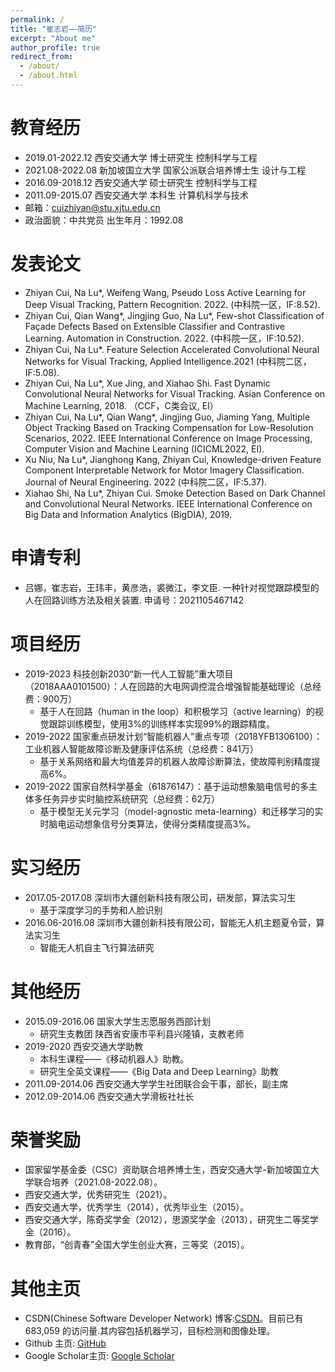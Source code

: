 ```yaml
---
permalink: /
title: "崔志岩——简历"
excerpt: "About me"
author_profile: true
redirect_from: 
  - /about/
  - /about.html
---
```

教育经历
======
* 2019.01-2022.12   西安交通大学     博士研究生             控制科学与工程
* 2021.08-2022.08   新加坡国立大学   国家公派联合培养博士生  设计与工程
* 2016.09-2018.12   西安交通大学     硕士研究生             控制科学与工程
* 2011.09-2015.07   西安交通大学     本科生                 计算机科学与技术
* 邮箱：cuizhiyan@stu.xjtu.edu.cn
* 政治面貌：中共党员              出生年月：1992.08

发表论文
======
* Zhiyan Cui, Na Lu*, Weifeng Wang, Pseudo Loss Active Learning for Deep Visual Tracking, Pattern Recognition. 2022. (中科院一区，IF:8.52).
* Zhiyan Cui, Qian Wang*, Jingjing Guo, Na Lu*, Few-shot Classification of Façade Defects Based on Extensible Classifier and Contrastive Learning. Automation in Construction. 2022. (中科院一区，IF:10.52).
* Zhiyan Cui, Na Lu*. Feature Selection Accelerated Convolutional Neural Networks for Visual Tracking, Applied Intelligence.2021 (中科院二区，IF:5.08).
* Zhiyan Cui, Na Lu*, Xue Jing, and Xiahao Shi. Fast Dynamic Convolutional Neural Networks for Visual Tracking. Asian Conference on Machine Learning, 2018. （CCF，C类会议, EI）
* Zhiyan Cui, Na Lu*, Qian Wang*, Jingjing Guo, Jiaming Yang, Multiple Object Tracking Based on Tracking Compensation for Low-Resolution Scenarios, 2022. IEEE International Conference on Image Processing, Computer Vision and Machine Learning (ICICML2022, EI).
* Xu Niu, Na Lu*, Jianghong Kang, Zhiyan Cui, Knowledge-driven Feature Component Interpretable Network for Motor Imagery Classification. Journal of Neural Engineering. 2022 (中科院二区，IF:5.37).
* Xiahao Shi, Na Lu*, Zhiyan Cui. Smoke Detection Based on Dark Channel and Convolutional Neural Networks. IEEE International Conference on Big Data and Information Analytics (BigDIA), 2019.

申请专利
======
* 吕娜，崔志岩，王玮丰，黄彦浩，裘微江，李文臣. 一种针对视觉跟踪模型的人在回路训练方法及相关装置. 申请号：2021105467142

项目经历
======
* 2019-2023 科技创新2030“新一代人工智能”重大项目（2018AAA0101500）：人在回路的大电网调控混合增强智能基础理论（总经费：900万）
  * 基于人在回路（human in the loop）和积极学习（active learning）的视觉跟踪训练模型，使用3%的训练样本实现99%的跟踪精度。
* 2019-2022 国家重点研发计划“智能机器人”重点专项（2018YFB1306100）：工业机器人智能故障诊断及健康评估系统（总经费：841万）
  * 基于关系网络和最大均值差异的机器人故障诊断算法，使故障判别精度提高6%。
* 2019-2022 国家自然科学基金（61876147）：基于运动想象脑电信号的多主体多任务异步实时脑控系统研究（总经费：62万）
  * 基于模型无关元学习（model-agnostic meta-learning）和迁移学习的实时脑电运动想象信号分类算法，使得分类精度提高3%。

实习经历
======
* 2017.05-2017.08 深圳市大疆创新科技有限公司，研发部，算法实习生
  * 基于深度学习的手势和人脸识别
* 2016.06-2016.08 深圳市大疆创新科技有限公司，智能无人机主题夏令营，算法实习生
  * 智能无人机自主飞行算法研究

其他经历
======
* 2015.09-2016.06 国家大学生志愿服务西部计划
  * 研究生支教团  陕西省安康市平利县兴隆镇，支教老师
* 2019-2020 西安交通大学助教
  * 本科生课程——《移动机器人》助教。
  * 研究生全英文课程——《Big Data and Deep Learning》助教
* 2011.09-2014.06 西安交通大学学生社团联合会干事，部长，副主席
* 2012.09-2014.06 西安交通大学滑板社社长

荣誉奖励
======
 * 国家留学基金委（CSC）资助联合培养博士生，西安交通大学-新加坡国立大学联合培养（2021.08-2022.08）。
 * 西安交通大学，优秀研究生（2021）。
 * 西安交通大学，优秀学生（2014），优秀毕业生（2015）。
 * 西安交通大学，陈奇奖学金（2012），思源奖学金（2013），研究生二等奖学金（2016）。
 * 教育部，“创青春”全国大学生创业大赛，三等奖（2015）。

其他主页
======
 * CSDN(Chinese Software Developer Network) 博客:[CSDN](http://blog.csdn.net/qq_25352981?viewmode=contents)。目前已有683,059 的访问量.其内容包括机器学习，目标检测和图像处理。
 * Github 主页: [GitHub](https://github.com/ZhiyanCui)
 * Google Scholar主页: [Google Scholar](https://scholar.google.com.hk/citations?hl=zh-CN&user=F5rAEloAAAAJ)
